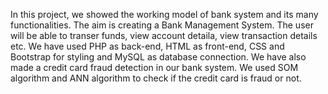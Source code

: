 In this project, we showed the working model of bank system and its many functionalities. The aim is creating a Bank Management System. The user will be able to transer funds, view account detaila, view transaction details etc. We have used PHP as back-end, HTML as front-end, CSS and Bootstrap for styling and MySQL as database connection. We have also made a credit card fraud detection in our bank system. We used SOM algorithm and ANN algorithm to check if the credit card is fraud or not.

